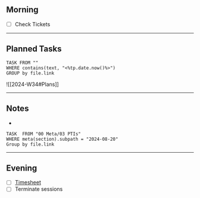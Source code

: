 ## Morning
- [ ] Check Tickets

---
## Planned Tasks
~~~dataview
TASK FROM ""
WHERE contains(text, "<%tp.date.now()%>")
GROUP by file.link
~~~
![[2024-W34#Plans]]

---
## Notes
- 

~~~dataview
TASK  FROM "00 Meta/03 PTIs"
WHERE meta(section).subpath = "2024-08-20"
Group by file.link
~~~
---
## Evening
- [ ] [Timesheet]()
- [ ] Terminate sessions
```

